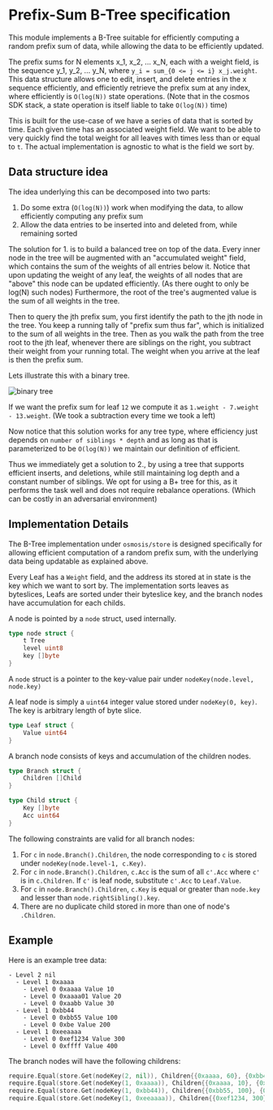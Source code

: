 # Prefix-Sum B-Tree specification

This module implements a B-Tree suitable for efficiently computing a random prefix sum of data,
while allowing the data to be efficiently updated.

The prefix sums for N elements x_1, x_2, ... x_N, each with a weight field,
is the sequence y_1, y_2, ... y_N,
where `y_i = sum_{0 <= j <= i} x_j.weight`.
This data structure allows one to edit, insert, and delete entries in the x sequence efficiently,
and efficiently retrieve the prefix sum at any index,
where efficiently is `O(log(N))` state operations.
(Note that in the cosmos SDK stack, a state operation is itself liable to take `O(log(N))` time)

This is built for the use-case of we have a series of data that is sorted by time.
Each given time has an associated weight field.
We want to be able to very quickly find the total weight for all leaves with times less than or equal to `t`.
The actual implementation is agnostic to what is the field we sort by.

## Data structure idea

The idea underlying this can be decomposed into two parts:

1. Do some extra (`O(log(N))`) work when modifying the data, to allow efficiently computing any prefix sum
2. Allow the data entries to be inserted into and deleted from, while remaining sorted

The solution for 1. is to build a balanced tree on top of the data. Every inner node in the tree will be augmented with an "accumulated weight" field,
which contains the sum of the weights of all entries below it.
Notice that upon updating the weight of any leaf,
the weights of all nodes that are "above" this node can be updated efficiently.
(As there ought to only be log(N) such nodes)
Furthermore, the root of the tree's augmented value is the sum of all weights in the tree.

Then to query the jth prefix sum, you first identify the path to the jth node in the tree.
You keep a running tally of "prefix sum thus far", which is initialized to the sum of all weights in the tree.
Then as you walk the path from the tree root to the jth leaf, whenever there are siblings on the right,
you subtract their weight from your running total.
The weight when you arrive at the leaf is then the prefix sum.

Lets illustrate this with a binary tree.

![binary tree](https://user-images.githubusercontent.com/6440154/116960474-142bf980-ac66-11eb-9a07-af84ab6d0bfa.png)

If we want the prefix sum for leaf `12` we compute it as `1.weight - 7.weight - 13.weight`.
(We took a subtraction every time we took a left)

Now notice that this solution works for any tree type, where efficiency just depends on `number of siblings * depth` and as long as that is parameterized to be `O(log(N))` we maintain our definition of efficient.

Thus we immediately get a solution to 2., by using a tree that supports efficient inserts, and deletions, while still maintaining log depth and a constant number of siblings.
We opt for using a B+ tree for this, as it performs the task well and does not require rebalance operations.
(Which can be costly in an adversarial environment)

<!---
TODO: Improve diagrams showing this accumulated weight concept with a binary tree, and show how you query a random prefix sum.
-->

## Implementation Details

The B-Tree implementation under `osmosis/store` is designed specifically for allowing efficient computation of a random prefix sum, with the underlying data being updatable as explained above.



Every Leaf has a `Weight` field, and the address its stored at in state is the key which we want to sort by.
The implementation sorts leaves as byteslices, Leafs are sorted under their byteslice key, and the branch nodes have accumulation for each childs.

A node is pointed by a `node` struct, used internally.

```go
type node struct {
    t Tree
    level uint8
    key []byte
}
```

A `node` struct is a pointer to the key-value pair under `nodeKey(node.level, node.key)`

A leaf node is simply a `uint64` integer value stored under `nodeKey(0, key)`. The key is arbitrary length of byte slice.

```go
type Leaf struct {
    Value uint64
}
```

A branch node consists of keys and accumulation of the children nodes.

```go
type Branch struct {
    Children []Child    
}

type Child struct {
    Key []byte
    Acc uint64
}
```

The following constraints are valid for all branch nodes:

1. For `c` in `node.Branch().Children`, the node corresponding to `c` is stored under `nodeKey(node.level-1, c.Key)`.
2. For `c` in `node.Branch().Children`, `c.Acc` is the sum of all `c'.Acc` where `c'` is in `c.Children`. If `c'` is leaf node, substitute `c'.Acc` to `Leaf.Value`.
3. For `c` in `node.Branch().Children`, `c.Key` is equal or greater than `node.key` and lesser than `node.rightSibling().key`.
4. There are no duplicate child stored in more than one of node's `.Children`.

## Example

Here is an example tree data:

```
- Level 2 nil
  - Level 1 0xaaaa 
    - Level 0 0xaaaa Value 10
    - Level 0 0xaaaa01 Value 20
    - Level 0 0xaabb Value 30
  - Level 1 0xbb44
    - Level 0 0xbb55 Value 100
    - Level 0 0xbe Value 200
  - Level 1 0xeeaaaa
    - Level 0 0xef1234 Value 300
    - Level 0 0xffff Value 400
```

The branch nodes will have the following childrens:

```go
require.Equal(store.Get(nodeKey(2, nil)), Children{{0xaaaa, 60}, {0xbb44, 300}, {0xeeaaaa, 700}})
require.Equal(store.Get(nodeKey(1, 0xaaaa)), Children{{0xaaaa, 10}, {0xaaaa01, 20}, {0xaabb, 30}})
require.Equal(store.Get(nodeKey(1, 0xbb44)), Children{{0xbb55, 100}, {0xbe, 200}})
require.Equal(store.Get(nodeKey(1, 0xeeaaaa)), Children{{0xef1234, 300}, {0xffff, 400}})
```
